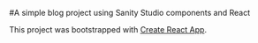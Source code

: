 #A simple blog project using Sanity Studio components and React

This project was bootstrapped with [Create React App](https://github.com/facebook/create-react-app).

